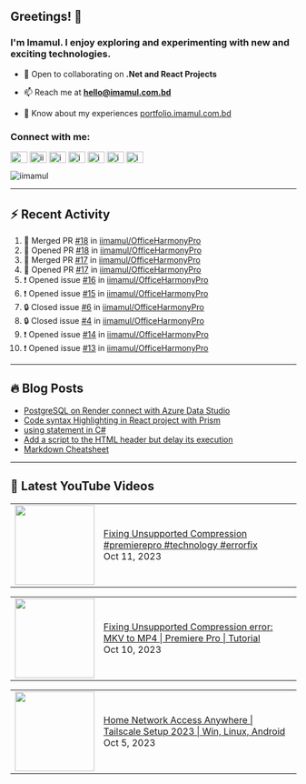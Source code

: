 ## Greetings! 👋
### I'm Imamul. I enjoy exploring and experimenting with new and exciting technologies.

- 🔭 Open to collaborating on **.Net and React Projects**

- 📫 Reach me at **<hello@imamul.com.bd>**

- 📄 Know about my experiences [portfolio.imamul.com.bd](https://portfolio.imamul.com.bd)


### Connect with me:
<p align="left">
<a href="https://dev.to/miin" target="blank"><img align="center" src="https://raw.githubusercontent.com/rahuldkjain/github-profile-readme-generator/master/src/images/icons/Social/devto.svg" alt="miin" height="20" width="30" /></a>
<a href="https://twitter.com/iinayeem" target="blank"><img align="center" src="https://raw.githubusercontent.com/rahuldkjain/github-profile-readme-generator/master/src/images/icons/Social/twitter.svg" alt="iinayeem" height="20" width="30" /></a>
<a href="https://linkedin.com/in/imamulislam" target="blank"><img align="center" src="https://raw.githubusercontent.com/rahuldkjain/github-profile-readme-generator/master/src/images/icons/Social/linked-in-alt.svg" alt="imamulislam" height="20" width="30" /></a>
<a href="https://fb.com/imamulislamnayeem" target="blank"><img align="center" src="https://raw.githubusercontent.com/rahuldkjain/github-profile-readme-generator/master/src/images/icons/Social/facebook.svg" alt="imamulislamnayeem" height="20" width="30" /></a>
<a href="https://www.youtube.com/@imamulislamnayeem" target="blank"><img align="center" src="https://raw.githubusercontent.com/rahuldkjain/github-profile-readme-generator/master/src/images/icons/Social/youtube.svg" alt="imamulislamnayeem" height="20" width="30" /></a>
<a href="https://www.hackerrank.com/imamul_islam_dev" target="blank"><img align="center" src="https://raw.githubusercontent.com/rahuldkjain/github-profile-readme-generator/master/src/images/icons/Social/hackerrank.svg" alt="imamul_islam_dev" height="20" width="30" /></a>
<a href="https://www.leetcode.com/imamulislam" target="blank"><img align="center" src="https://raw.githubusercontent.com/rahuldkjain/github-profile-readme-generator/master/src/images/icons/Social/leet-code.svg" alt="imamulislam" height="20" width="30" /></a>
</p>

<p align="left"> <img src="https://komarev.com/ghpvc/?username=iimamul&label=Profile%20views&color=0e75b6&style=flat" alt="iimamul" /> </p>

---

## :zap: Recent Activity

<!--START_SECTION:activity-->
1. 🎉 Merged PR [#18](https://github.com/iimamul/OfficeHarmonyPro/pull/18) in [iimamul/OfficeHarmonyPro](https://github.com/iimamul/OfficeHarmonyPro)
2. 💪 Opened PR [#18](https://github.com/iimamul/OfficeHarmonyPro/pull/18) in [iimamul/OfficeHarmonyPro](https://github.com/iimamul/OfficeHarmonyPro)
3. 🎉 Merged PR [#17](https://github.com/iimamul/OfficeHarmonyPro/pull/17) in [iimamul/OfficeHarmonyPro](https://github.com/iimamul/OfficeHarmonyPro)
4. 💪 Opened PR [#17](https://github.com/iimamul/OfficeHarmonyPro/pull/17) in [iimamul/OfficeHarmonyPro](https://github.com/iimamul/OfficeHarmonyPro)
5. ❗ Opened issue [#16](https://github.com/iimamul/OfficeHarmonyPro/issues/16) in [iimamul/OfficeHarmonyPro](https://github.com/iimamul/OfficeHarmonyPro)
6. ❗ Opened issue [#15](https://github.com/iimamul/OfficeHarmonyPro/issues/15) in [iimamul/OfficeHarmonyPro](https://github.com/iimamul/OfficeHarmonyPro)
7. 🔒 Closed issue [#6](https://github.com/iimamul/OfficeHarmonyPro/issues/6) in [iimamul/OfficeHarmonyPro](https://github.com/iimamul/OfficeHarmonyPro)
8. 🔒 Closed issue [#4](https://github.com/iimamul/OfficeHarmonyPro/issues/4) in [iimamul/OfficeHarmonyPro](https://github.com/iimamul/OfficeHarmonyPro)
9. ❗ Opened issue [#14](https://github.com/iimamul/OfficeHarmonyPro/issues/14) in [iimamul/OfficeHarmonyPro](https://github.com/iimamul/OfficeHarmonyPro)
10. ❗ Opened issue [#13](https://github.com/iimamul/OfficeHarmonyPro/issues/13) in [iimamul/OfficeHarmonyPro](https://github.com/iimamul/OfficeHarmonyPro)
<!--END_SECTION:activity-->
---
## :fire: Blog Posts
<!-- BLOG-POST-LIST:START -->
- [PostgreSQL on Render connect with Azure Data Studio](https://dev.to/miin/postgresql-on-render-connect-with-azure-data-studio-3m5d)
- [Code syntax Highlighting in React project with Prism](https://dev.to/miin/code-syntax-highlighting-in-react-project-with-prism-2aj0)
- [using statement in C#](https://dev.to/miin/using-statement-in-c-28g)
- [Add a script to the HTML header but delay its execution](https://dev.to/miin/add-a-script-to-the-html-header-but-delay-its-execution-4hef)
- [Markdown Cheatsheet](https://dev.to/miin/markdown-cheatsheet-140n)
<!-- BLOG-POST-LIST:END -->
---
## :rocket: Latest YouTube Videos
<!-- YOUTUBE:START --><table><tr><td><a href="https://www.youtube.com/watch?v=4h3jkUl7Yrs"><img width="140px" src="http://img.youtube.com/vi/4h3jkUl7Yrs/maxresdefault.jpg"></a></td>
<td><a href="https://www.youtube.com/watch?v=4h3jkUl7Yrs">Fixing Unsupported Compression #premierepro #technology #errorfix</a><br/>Oct 11, 2023</td></tr></table>
<table><tr><td><a href="https://www.youtube.com/watch?v=nIeUG8wio2w"><img width="140px" src="http://img.youtube.com/vi/nIeUG8wio2w/maxresdefault.jpg"></a></td>
<td><a href="https://www.youtube.com/watch?v=nIeUG8wio2w">Fixing Unsupported Compression error: MKV to MP4 | Premiere Pro | Tutorial</a><br/>Oct 10, 2023</td></tr></table>
<table><tr><td><a href="https://www.youtube.com/watch?v=V5WWbWcDprI"><img width="140px" src="http://img.youtube.com/vi/V5WWbWcDprI/maxresdefault.jpg"></a></td>
<td><a href="https://www.youtube.com/watch?v=V5WWbWcDprI">Home Network Access Anywhere | Tailscale Setup 2023 | Win, Linux, Android</a><br/>Oct 5, 2023</td></tr></table>
<!-- YOUTUBE:END -->



